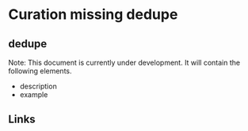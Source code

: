 # Curation missing dedupe

## dedupe

Note: This document is currently under development. It will contain the following elements.

- description
- example

## Links
